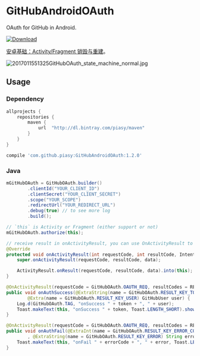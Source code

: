 # GitHubAndroidOAuth
OAuth for GitHub in Android.

[ ![Download](https://api.bintray.com/packages/piasy/maven/GitHubAndroidOAuth/images/download.svg) ](https://bintray.com/piasy/maven/GitHubAndroidOAuth/_latestVersion)

[安卓基础：Activity/Fragment 销毁与重建](http://blog.piasy.com/2017/01/15/Android-Basics-Activity-Fragment-Kill-and-Recreate)。

![2017011551325GitHubOAuth_state_machine_normal.jpg](https://imgs.babits.top/2017011551325GitHubOAuth_state_machine_normal.jpg)

## Usage

### Dependency

``` gradle
allprojects {
    repositories {
        maven {
            url  "http://dl.bintray.com/piasy/maven"
        }
    }
}

compile 'com.github.piasy:GitHubAndroidOAuth:1.2.0'
```

### Java

``` java
mGitHubOAuth = GitHubOAuth.builder()
        .clientId("YOUR_CLIENT_ID")
        .clientSecret("YOUR_CLIENT_SECRET")
        .scope("YOUR_SCOPE")
        .redirectUrl("YOUR_REDIRECT_URL")
        .debug(true) // to see more log
        .build();

// `this` is Activity or Fragment (either support or not)
mGitHubOAuth.authorize(this);

// receive result in onActivityResult, you can use OnActivityResult to reduce boilerplate code
@Override
protected void onActivityResult(int requestCode, int resultCode, Intent data) {
    super.onActivityResult(requestCode, resultCode, data);

    ActivityResult.onResult(requestCode, resultCode, data).into(this);
}

@OnActivityResult(requestCode = GitHubOAuth.OAUTH_REQ, resultCodes = RESULT_OK)
public void onAuthSuccess(@ExtraString(name = GitHubOAuth.RESULT_KEY_TOKEN) String token,
        @Extra(name = GitHubOAuth.RESULT_KEY_USER) GitHubUser user) {
    Log.d(GitHubOAuth.TAG, "onSuccess " + token + ", " + user);
    Toast.makeText(this, "onSuccess " + token, Toast.LENGTH_SHORT).show();
}

@OnActivityResult(requestCode = GitHubOAuth.OAUTH_REQ, resultCodes = RESULT_CANCELED)
public void onAuthFail(@ExtraInt(name = GitHubOAuth.RESULT_KEY_ERROR_CODE) int errorCode
        , @ExtraString(name = GitHubOAuth.RESULT_KEY_ERROR) String error) {
    Toast.makeText(this, "onFail " + errorCode + ", " + error, Toast.LENGTH_SHORT).show();
}
```
